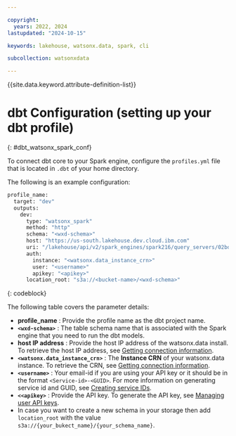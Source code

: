 ```yaml
---

copyright:
  years: 2022, 2024
lastupdated: "2024-10-15"

keywords: lakehouse, watsonx.data, spark, cli

subcollection: watsonxdata

---
```


{{site.data.keyword.attribute-definition-list}}

# dbt Configuration (setting up your dbt profile)
{: #dbt_watsonx_spark_conf}

To connect dbt core to your Spark engine, configure the `profiles.yml` file that is located in `.dbt` of your home directory.

The following is an example configuration:

```bash
profile_name:
  target: "dev"
  outputs:
    dev:
      type: "watsonx_spark"
      method: "http"
      schema: "<wxd-schema>"
      host: "https://us-south.lakehouse.dev.cloud.ibm.com"
      uri: "/lakehouse/api/v2/spark_engines/spark216/query_servers/02bda638-1399-4914-8ae7-ab4223764d26/connect/cliservice"
      auth:
        instance: "<watsonx.data_instance_crn>"
        user: "<username>"
        apikey: "<apikey>"
      location_root: "s3a://<bucket-name>/<wxd-schema>"
```
{: codeblock}

The following table covers the parameter details:

* **profile_name** : Provide the profile name as the dbt project name.
* **`<wxd-schema>`** : The table schema name that is associated with the Spark engine that you need to run the dbt models.
* **host IP address** : Provide the host IP address of the watsonx.data install. To retrieve the host IP address, see [Getting connection information](watsonxdata?topic=watsonxdata-get_connection).
* **`<watsonx.data_instance_crn>`** : The **Instance CRN** of your watsonx.data instance. To retrieve the CRN, see [Getting connection information](watsonxdata?topic=watsonxdata-get_connection).
* **`<username>`** : Your email-id if you are using your API key or it should be in the format `<Service-id>-<GUID>`. For more information on generating service id and GUID, see [Creating service IDs](https://www.ibm.com/docs/en/watsonx/watsonxdata/aws?topic=2u-granting-access-through-service-ids-api-keys-from-saas-console#creating_service_IDs).
* **`<<apikey>`** : Provide the API key. To generate the API key, see [Managing user API keys](https://cloud.ibm.com/docs/account?topic=account-userapikey&interface=ui#manage-user-keys).
* In case you want to create a new schema in your storage then add `location_root` with the value `s3a://{your_bukect_name}/{your_schema_name}`.
